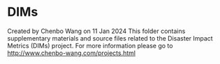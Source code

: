 # DIMs
Created by Chenbo Wang on 11 Jan 2024
This folder contains supplementary materials and source files related to the Disaster Impact Metrics (DIMs) project. For more information please go to <http://www.chenbo-wang.com/projects.html>
